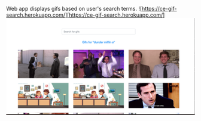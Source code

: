 Web app displays gifs based on user's search terms. 
![https://ce-gif-search.herokuapp.com/][https://ce-gif-search.herokuapp.com/]
![screenshot](/static/img/screenshot.png)
